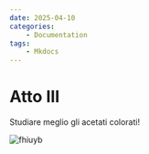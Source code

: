 ```yaml
---
date: 2025-04-10
categories:
    - Documentation
tags:
    - Mkdocs
---
```


# Atto III

Studiare meglio gli acetati colorati!

![fhiuyb]()